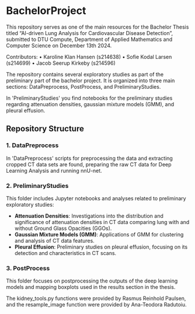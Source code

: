 # BachelorProject

This repository serves as one of the main resources for the Bachelor Thesis titled “AI-driven Lung Analysis for Cardiovascular Disease Detection”, submitted to DTU Compute, Department of Applied Mathematics and Computer Science on December 13th 2024.

Contributors:
	•	Karoline Klan Hansen (s214638)
	•	Sofie Kodal Larsen (s214699)
	•	Jacob Seerup Kirkeby (s214596)
 
The repository contains several exploratory studies as part of the preliminary part of the bachelor project. It is organized into three main sections: DataPreprocess, PostProcess, and PreliminaryStudies.

 In 'PreliminaryStudies' you find notebooks for the preliminary studies regarding attenuation densities, gaussian mixture models (GMM), and pleural effusion.

## Repository Structure

### 1. **DataPreprocess**
In 'DataPreprocess'  scripts for preprocessing the data and extracting cropped CT data sets are found, preparing the raw CT data for Deep Learning Analysis and running nnU-net.

### 2. **PreliminaryStudies**
This folder includes Jupyter notebooks and analyses related to preliminary exploratory studies:
- **Attenuation Densities**: Investigations into the distribution and significance of attenuation densities in CT data comparing lung with and without Ground Glass Opacities (GGOs).
- **Gaussian Mixture Models (GMM)**: Applications of GMM for clustering and analysis of CT data features.
- **Pleural Effusion**: Preliminary studies on pleural effusion, focusing on its detection and characteristics in CT scans.

### 3. **PostProcess**
This folder focuses on postprocessing the outputs of the deep learning models and mapping boxplots used in the results section in the thesis.

The kidney_tools.py functions were provided by Rasmus Reinhold Paulsen, and the resample_image function were provided by Ana-Teodora Radutoiu. 
